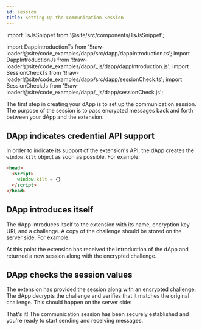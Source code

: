 ```yaml
---
id: session
title: Setting Up the Communication Session
---
```


import TsJsSnippet from '@site/src/components/TsJsSnippet';

import DappIntroductionTs from '!!raw-loader!@site/code_examples/dapp/src/dapp/dappIntroduction.ts';
import DappIntroductionJs from '!!raw-loader!@site/code_examples/dapp/_js/dapp/dappIntroduction.js';
import SessionCheckTs from '!!raw-loader!@site/code_examples/dapp/src/dapp/sessionCheck.ts';
import SessionCheckJs from '!!raw-loader!@site/code_examples/dapp/_js/dapp/sessionCheck.js';

The first step in creating your dApp is to set up the communication session. The purpose of the session is to pass encrypted messages back and forth between your dApp and the extension.

## DApp indicates credential API support

In order to indicate its support of the extension's API, the dApp creates the `window.kilt` object as soon as possible. For example:

```html
<head>
  <script>
    window.kilt = {}
  </script>
</head>
```

## DApp introduces itself

The dApp introduces itself to the extension with its name, encryption key URI, and a challenge. A copy of the challenge should be stored on the server side. For example:

<TsJsSnippet tsSnippet={DappIntroductionTs} jsSnippet={DappIntroductionJs} />

At this point the extension has received the introduction of the dApp and returned a new session along with the encrypted challenge.

## DApp checks the session values

The extension has provided the session along with an encrypted challenge. The dApp decrypts the challenge and verifies that it matches the original challenge. This should happen on the server side:

<TsJsSnippet tsSnippet={SessionCheckTs} jsSnippet={SessionCheckJs} />

That's it! The communication session has been securely established and you're ready to start sending and receiving messages.
